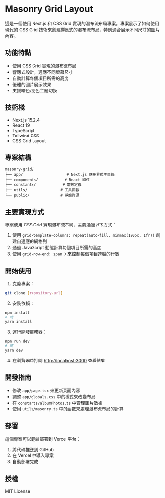 # Masonry Grid Layout

這是一個使用 Next.js 和 CSS Grid 實現的瀑布流布局專案。專案展示了如何使用現代的 CSS Grid 技術來創建響應式的瀑布流布局，特別適合展示不同尺寸的圖片內容。

## 功能特點

- 使用 CSS Grid 實現的瀑布流布局
- 響應式設計，適應不同螢幕尺寸
- 自動計算每個項目所需的高度
- 優雅的圖片展示效果
- 支援暗色/亮色主題切換

## 技術棧

- Next.js 15.2.4
- React 19
- TypeScript
- Tailwind CSS
- CSS Grid Layout

## 專案結構

```
masonry-grid/
├── app/                    # Next.js 應用程式主目錄
├── components/            # React 組件
├── constants/            # 常數定義
├── utils/               # 工具函數
└── public/              # 靜態資源
```

## 主要實現方式

專案使用 CSS Grid 實現瀑布流布局，主要通過以下方式：

1. 使用 `grid-template-columns: repeat(auto-fill, minmax(180px, 1fr))` 創建自適應的網格列
2. 通過 JavaScript 動態計算每個項目所需的高度
3. 使用 `grid-row-end: span X` 來控制每個項目跨越的行數

## 開始使用

1. 克隆專案：
```bash
git clone [repository-url]
```

2. 安裝依賴：
```bash
npm install
# 或
yarn install
```

3. 運行開發服務器：
```bash
npm run dev
# 或
yarn dev
```

4. 在瀏覽器中打開 [http://localhost:3000](http://localhost:3000) 查看結果

## 開發指南

- 修改 `app/page.tsx` 來更新頁面內容
- 調整 `app/globals.css` 中的樣式來改變布局
- 在 `constants/albumPhotos.ts` 中管理圖片數據
- 使用 `utils/masonry.ts` 中的函數來處理瀑布流布局的計算

## 部署

這個專案可以輕鬆部署到 Vercel 平台：

1. 將代碼推送到 GitHub
2. 在 Vercel 中導入專案
3. 自動部署完成

## 授權

MIT License

